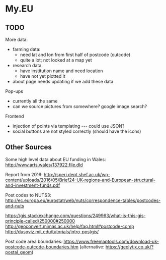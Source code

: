 # My.EU

## TODO

More data:
  - farming data:
    - need lat and lon from first half of postcode (outcode)
    - quite a lot; not looked at a map yet
  - research data:
    - have institution name and need location
    - have not yet plotted it
  - about page needs updating if we add these data

Pop-ups
  - currently all the same
  - can we source pictures from somewhere? google image search?

Frontend
  - injection of points via templating --- could use JSON?
  - social buttons are not styled correctly (should have the icons)

## Other Sources

Some high level data about EU funding in Wales:
http://www.arts.wales/137922.file.dld

Report from 2016:
http://speri.dept.shef.ac.uk/wp-content/uploads/2016/05/Brief24-UK-regions-and-European-structural-and-investment-funds.pdf

Post codes to NUTS3:
http://ec.europa.eu/eurostat/web/nuts/correspondence-tables/postcodes-and-nuts

https://gis.stackexchange.com/questions/249963/what-is-this-gis-principle-called/250000#250000
http://geoconvert.mimas.ac.uk/help/faq.html#postcode-comp
http://duspviz.mit.edu/tutorials/intro-postgis/

Post code area boundaries:
https://www.freemaptools.com/download-uk-postcode-outcode-boundaries.htm
(alternative: https://geolytix.co.uk/?postal_geom)
